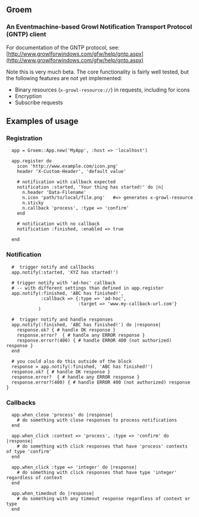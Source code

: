 ## Groem
### An Eventmachine-based Growl Notification Transport Protocol (GNTP) client 

For documentation of the GNTP protocol, see:
[http://www.growlforwindows.com/gfw/help/gntp.aspx](http://www.growlforwindows.com/gfw/help/gntp.aspx)

Note this is very much beta.  The core functionality is fairly well tested, but the following features are not yet implemented:

- Binary resources (`x-growl-resource://`) in requests, including for icons
- Encryption
- Subscribe requests


## Examples of usage

### Registration


      app = Groem::App.new('MyApp', :host => 'localhost')
      
      app.register do
        icon 'http://www.example.com/icon.png'
        header 'X-Custom-Header', 'default value'

        # notification with callback expected
        notification :started, 'Your thing has started!' do |n|
          n.header 'Data-Filename'
          n.icon 'path/to/local/file.png'   #=> generates x-growl-resource
          n.sticky
          n.callback 'process', :type => 'confirm'
        end
        
        # notification with no callback
        notification :finished, :enabled => true
        
      end

    
### Notification
    
    
      #  trigger notify and callbacks
      app.notify(:started, 'XYZ has started!')
      
      # trigger notify with 'ad-hoc' callback
      # -- with different settings than defined in app.register
      app.notify(:finished, 'ABC has finished!', 
                 :callback => {:type => 'ad-hoc', 
                               :target => 'www.my-callback-url.com'}
                )
                
      #  trigger notify and handle responses
      app.notify(:finished, 'ABC has finished!') do |response|
        response.ok? { # handle OK response }
        response.error?  { # handle any ERROR response }
        response.error?(400) { # handle ERROR 400 (not authorized) response }
      end

      # you could also do this outside of the block
      response = app.notify(:finished, 'ABC has finished!') 
      response.ok? { # handle OK response }
      response.error?  { # handle any ERROR response }
      response.error?(400) { # handle ERROR 400 (not authorized) response }
    
    
### Callbacks


      app.when_close 'process' do |response|
        # do something with close responses to process notifications
      end
        
      app.when_click :context => 'process', :type => 'confirm' do |response|
        # do something with click responses that have 'process' contexts of type 'confirm'
      end
        
      app.when_click :type => 'integer' do |response|
        # do something with click responses that have type 'integer' regardless of context
      end
        
      app.when_timedout do |response|  
        # do something with any timeout response regardless of context or type
      end

    
